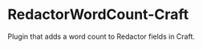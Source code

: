 RedactorWordCount-Craft
=======================

Plugin that adds a word count to Redactor fields in Craft.
